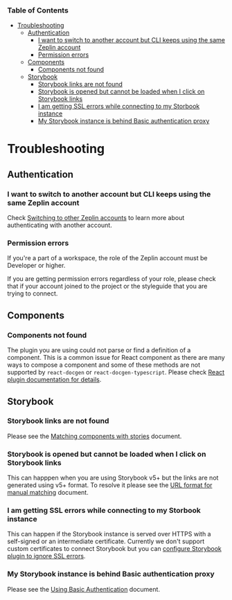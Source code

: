 ### Table of Contents

- [Troubleshooting](#troubleshooting)
  * [Authentication](#authentication)
    + [I want to switch to another account but CLI keeps using the same Zeplin account](#i-want-to-switch-to-another-account-but-cli-keeps-using-the-same-zeplin-account)
    + [Permission errors](#permission-errors)
  * [Components](#components)
    + [Components not found](#components-not-found)
  * [Storybook](#storybook)
    + [Storybook links are not found](#storybook-links-are-not-found)
    + [Storybook is opened but cannot be loaded when I click on Storybook links](#storybook-is-opened-but-cannot-be-loaded-when-i-click-on-storybook-links)
    + [I am getting SSL errors while connecting to my Storbook instance](#i-am-getting-ssl-errors-while-connecting-to-my-storbook-instance)
    + [My Storybook instance is behind Basic authentication proxy](#my-storybook-instance-is-behind-basic-authentication-proxy)

# Troubleshooting

## Authentication

### I want to switch to another account but CLI keeps using the same Zeplin account

Check [Switching to other Zeplin accounts](./AUTHENTICATION.md#switching-to-other-zeplin-accounts) to learn more about authenticating with another account.

### Permission errors
If you're a part of a workspace, the role of the Zeplin account must be Developer or higher.

If you are getting permission errors regardless of your role, please check that if your account joined to the project or the styleguide that you are trying to connect.

## Components

### Components not found

The plugin you are using could not parse or find a definition of a component. This is a common issue for React component as there are many ways to compose a component and some of these methods are not supported by `react-docgen` or `react-docgen-typescript`. Please check [React plugin documentation for details](https://github.com/zeplin/cli-connect-react-plugin).

## Storybook

### Storybook links are not found

Please see the [Matching components with stories](https://github.com/zeplin/cli-connect-storybook-plugin#matching-components-with-stories) document.

### Storybook is opened but cannot be loaded when I click on Storybook links

This can happpen when you are using Storybook v5+ but the links are not generated using v5+ format. To resolve it please see the [URL format for manual matching](https://github.com/zeplin/cli-connect-storybook-plugin#url-format-for-manual-matching) document.

### I am getting SSL errors while connecting to my Storbook instance

This can happen if the Storybook instance is served over HTTPS with a self-signed or an intermediate certificate. Currently we don't support custom certificates to connect Storybook but you can [configure Storybook plugin to ignore SSL errors](https://github.com/zeplin/cli-connect-storybook-plugin#ignore-ssl-certificate-errors).

### My Storybook instance is behind Basic authentication proxy

Please see the [Using Basic Authentication](https://github.com/zeplin/cli-connect-storybook-plugin#ignore-ssl-certificate-errors) document.
